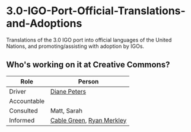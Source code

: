 # 3.0-IGO-Port-Official-Translations-and-Adoptions
Translations of the 3.0 IGO port into official languages of the United Nations, and promoting/assisting with adoption by IGOs.

## Who's working on it at Creative Commons?

| Role  | Person |
| ------------- | ------------- |
| Driver  | [Diane Peters](https://github.com/peterspdx)  |
| Accountable  |   |
| Consulted | Matt, Sarah|
| Informed | [Cable Green](https://github.com/cablegreen), [Ryan Merkley](https://github.com/ryanmerkley) |
